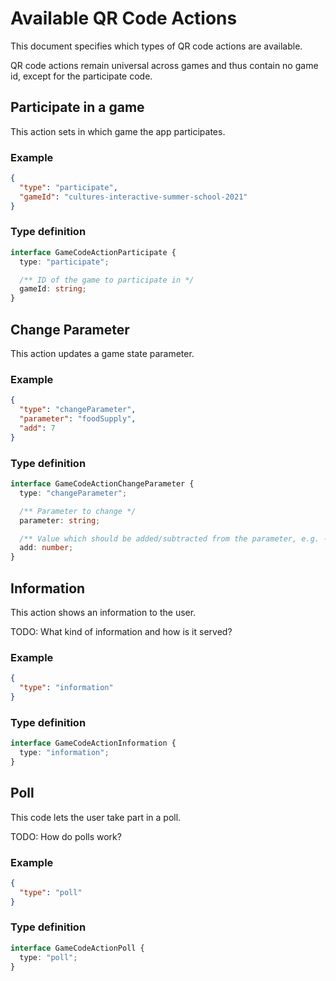 # Available QR Code Actions

This document specifies which types of QR code actions are available.

QR code actions remain universal across games and thus contain no game id, except for the participate code.

## Participate in a game

This action sets in which game the app participates.

### Example

```json
{
  "type": "participate",
  "gameId": "cultures-interactive-summer-school-2021"
}
```

### Type definition

```typescript
interface GameCodeActionParticipate {
  type: "participate";

  /** ID of the game to participate in */
  gameId: string;
}
```

## Change Parameter

This action updates a game state parameter.

### Example

```json
{
  "type": "changeParameter",
  "parameter": "foodSupply",
  "add": 7
}
```

### Type definition

```typescript
interface GameCodeActionChangeParameter {
  type: "changeParameter";

  /** Parameter to change */
  parameter: string;

  /** Value which should be added/subtracted from the parameter, e.g. -2, 0 or 1 */
  add: number;
}
```

## Information

This action shows an information to the user.

TODO: What kind of information and how is it served?

### Example

```json
{
  "type": "information"
}
```

### Type definition

```typescript
interface GameCodeActionInformation {
  type: "information";
}
```

## Poll

This code lets the user take part in a poll.

TODO: How do polls work?

### Example

```json
{
  "type": "poll"
}
```

### Type definition

```typescript
interface GameCodeActionPoll {
  type: "poll";
}
```
